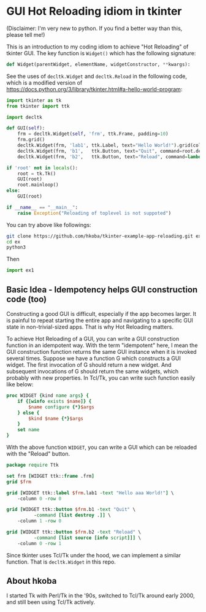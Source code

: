# GUI Hot Reloading idiom in tkinter

(Disclaimer: I'm very new to python. If you find a better way than this, please tell me!)

This is an introduction to my coding idiom to achieve "Hot Reloading" of tkinter GUI. The key function is `Widget()` which has the following signature:

```python
def Widget(parentWidget, elementName, widgetConstructor, **kwargs):
```

See the uses of `decltk.Widget` and `decltk.Reload` in the following code, which is a modified version of <https://docs.python.org/3/library/tkinter.html#a-hello-world-program>:

```python
import tkinter as tk
from tkinter import ttk

import decltk

def GUI(self):
    frm = decltk.Widget(self, 'frm', ttk.Frame, padding=10)
    frm.grid()
    decltk.Widget(frm, 'lab1', ttk.Label, text="Hello World!").grid(column=0, row=0)
    decltk.Widget(frm, 'b1',   ttk.Button, text="Quit", command=root.destroy).grid(column=1, row=0)
    decltk.Widget(frm, 'b2',   ttk.Button, text="Reload", command=lambda: decltk.Reload(__file__)).grid(column=0, row=1)

if 'root' not in locals():
    root = tk.Tk()
    GUI(root)
    root.mainloop()
else:
    GUI(root)

if __name__ == "__main__":
    raise Exception("Reloading of toplevel is not suppoted")
```

You can try above like followings:

```sh
git clone https://github.com/hkoba/tkinter-example-app-reloading.git ex
cd ex
python3
```

Then

```python
import ex1
```

## Basic Idea - Idempotency helps GUI construction code (too)

Constructing a good GUI is difficult, especially if the app becomes larger. It is painful to repeat starting the entire app and navigating to a specific GUI state in non-trivial-sized apps. That is why Hot Reloading matters.

To achieve Hot Reloading of a GUI, you can write a GUI construction function in an idempotent way. With the term "idempotent" here, I mean the GUI construction function returns the same GUI instance when it is invoked several times. Suppose we have a function G which constructs a GUI widget. The first invocation of G should return a new widget. And subsequent invocations of G should return the same widgets, which probably with new properties. In Tcl/Tk, you can write such function easily like below:

```tcl
proc WIDGET {kind name args} {
    if {[winfo exists $name]} {
        $name configure {*}$args
    } else {
        $kind $name {*}$args
    }
    set name
}
```

With the above function `WIDGET`, you can write a GUI which can be reloaded with the "Reload" button.

```tcl
package require Ttk

set frm [WIDGET ttk::frame .frm]
grid $frm

grid [WIDGET ttk::label $frm.lab1 -text "Hello aaa World!"] \
    -column 0 -row 0

grid [WIDGET ttk::button $frm.b1 -text "Quit" \
          -command [list destroy .]] \
    -column 1 -row 0

grid [WIDGET ttk::button $frm.b2 -text "Reload" \
          -command [list source [info script]]] \
    -column 0 -row 1
```

Since tkinter uses Tcl/Tk under the hood, we can implement a similar function. That is `decltk.Widget` in this repo.


## About hkoba

I started Tk with Perl/Tk in the '90s, switched to Tcl/Tk around early 2000, and still been using Tcl/Tk actively.
